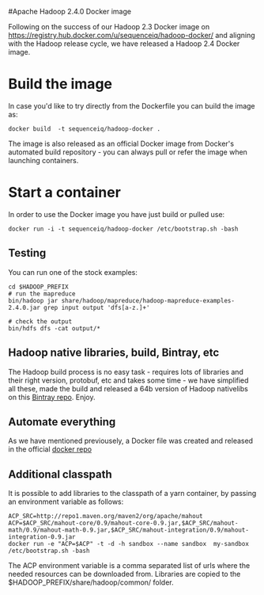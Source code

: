 #Apache Hadoop 2.4.0 Docker image

Following on the success of our Hadoop 2.3 Docker image on https://registry.hub.docker.com/u/sequenceiq/hadoop-docker/ and aligning with the Hadoop release cycle, we have released a Hadoop 2.4 Docker image.


# Build the image

In case you'd like to try directly from the Dockerfile you can build the image as:

```
docker build  -t sequenceiq/hadoop-docker .
```

The image is also released as an official Docker image from Docker's automated build repository - you can always pull or refer the image when launching containers.

# Start a container

In order to use the Docker image you have just build or pulled use:

```
docker run -i -t sequenceiq/hadoop-docker /etc/bootstrap.sh -bash
```

## Testing

You can run one of the stock examples:

```
cd $HADOOP_PREFIX
# run the mapreduce
bin/hadoop jar share/hadoop/mapreduce/hadoop-mapreduce-examples-2.4.0.jar grep input output 'dfs[a-z.]+'

# check the output
bin/hdfs dfs -cat output/*
```

## Hadoop native libraries, build, Bintray, etc

The Hadoop build process is no easy task - requires lots of libraries and their right version, protobuf, etc and takes some time - we have simplified all these, made the build and released a 64b version of Hadoop nativelibs on this [Bintray repo](https://bintray.com/sequenceiq/sequenceiq-bin/hadoop-native-64bit/2.4.0/view/files). Enjoy. 


## Automate everything

As we have mentioned previousely, a Docker file was created and released in the official [docker repo](https://registry.hub.docker.com/u/sequenceiq/hadoop-docker/)


## Additional classpath

It is possible to add libraries to the classpath of a yarn container, by passing an environment variable as follows:

```
ACP_SRC=http://repo1.maven.org/maven2/org/apache/mahout
ACP=$ACP_SRC/mahout-core/0.9/mahout-core-0.9.jar,$ACP_SRC/mahout-math/0.9/mahout-math-0.9.jar,$ACP_SRC/mahout-integration/0.9/mahout-integration-0.9.jar
docker run -e "ACP=$ACP" -t -d -h sandbox --name sandbox  my-sandbox /etc/bootstrap.sh -bash
```
The ACP environment variable is a comma separated list of urls where the needed resources can be downloaded from.
Libraries are copied to the $HADOOP_PREFIX/share/hadoop/common/ folder.
